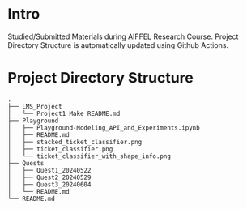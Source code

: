 # Intro
Studied/Submitted Materials during AIFFEL Research Course.
Project Directory Structure is automatically updated using Github Actions.
# Project Directory Structure
```plaintext
.
├── LMS_Project
│   └── Project1_Make_README.md
├── Playground
│   ├── Playground-Modeling_API_and_Experiments.ipynb
│   ├── README.md
│   ├── stacked_ticket_classifier.png
│   ├── ticket_classifier.png
│   └── ticket_classifier_with_shape_info.png
├── Quests
│   ├── Quest1_20240522
│   ├── Quest2_20240529
│   ├── Quest3_20240604
│   └── README.md
└── README.md
```
<!-- END OF DIRECTORY STRUCTURE -->


